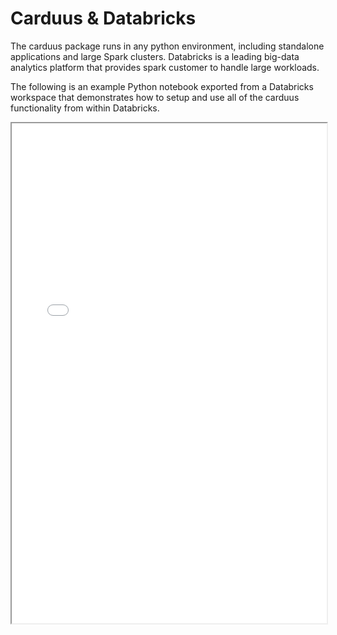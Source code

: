 # Carduus & Databricks

The carduus package runs in any python environment, including standalone applications and large Spark clusters. Databricks is a leading big-data analytics platform that provides spark customer to handle large workloads.

The following is an example Python notebook exported from a Databricks workspace that demonstrates how to setup and use all of the carduus functionality from within Databricks.

<iframe 
    width="100%" height="800" src="/static/databricks.html">
</iframe>